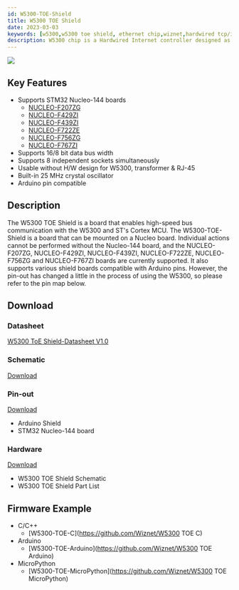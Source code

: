 ```yaml
---
id: W5300-TOE-Shield
title: W5300 TOE Shield
date: 2023-03-03
keywords: [w5300,w5300 toe shield, ethernet chip,wiznet,hardwired tcp/ip,arduino ethernet,pico ethernet]
description: W5300 chip is a Hardwired Internet controller designed as a full hardwired TCP/IP stack with WIZnet technology
---
```


![](https://d3cmhcsnvv7jc.cloudfront.net/docs/img/osh/w5300-toe-shield/W5300-TOE-Shield-2.png)



## Key Features

- Supports STM32 Nucleo-144 boards
    - [NUCLEO-F207ZG](https://www.st.com/en/evaluation-tools/nucleo-f207zg.html)
    - [NUCLEO-F429ZI](https://www.st.com/en/evaluation-tools/nucleo-f429zi.html)
    - [NUCLEO-F439ZI](https://www.st.com/en/evaluation-tools/nucleo-f439zi.html)
    - [NUCLEO-F722ZE](https://www.st.com/en/evaluation-tools/nucleo-f722ze.html)
    - [NUCLEO-F756ZG](https://www.st.com/en/evaluation-tools/nucleo-f756zg.html)
    - [NUCLEO-F767ZI](https://www.st.com/en/evaluation-tools/nucleo-f767zi.html)
- Supports 16/8 bit data bus width
- Supports 8 independent sockets simultaneously
- Usable without H/W design for W5300, transformer & RJ-45
- Built-in 25 MHz crystal oscillator
- Arduino pin compatible



## Description

The W5300 TOE Shield is a board that enables high-speed bus communication with the W5300 and ST's Cortex MCU. The W5300-TOE-Shield is a board that can be mounted on a Nucleo board. Individual actions cannot be performed without the Nucleo-144 board, and the NUCLEO-F207ZG, NUCLEO-F429ZI, NUCLEO-F439ZI, NUCLEO-F722ZE, NUCLEO-F756ZG and NUCLEO-F767ZI boards are currently supported. It also supports various shield boards compatible with Arduino pins. However, the pin-out has changed a little in the process of using the W5300, so please refer to the pin map below.



## Download



### Datasheet

<a href="https://d3cmhcsnvv7jc.cloudfront.net/docs/img/osh/w5300-toe-shield/W5300-ToE-Shield-Datasheet.pdf" target="_blank">W5300 ToE Shield-Datasheet V1.0</a>



### Schematic

<a href="https://d3cmhcsnvv7jc.cloudfront.net/docs/img/osh/w5300-toe-shield/Schematic-W5300-TOE-Shield-V001.pdf" target="_blank">Download</a>



### Pin-out

<a href="https://d3cmhcsnvv7jc.cloudfront.net/docs/img/products/w5300/W5300E01_ARM_HW.zip" target="_blank">Download</a>

- Arduino Shield
- STM32 Nucleo-144 board



### Hardware

<a href="https://d3cmhcsnvv7jc.cloudfront.net/docs/img/osh/w5300-toe-shield/W5300-TOE-Shield-V001.zip" target="_blank">Download</a>

- W5300 TOE Shield Schematic
- W5300 TOE Shield Part List



## Firmware Example

- C/C++
    - [W5300-TOE-C](https://github.com/Wiznet/W5300 TOE C)
- Arduino
    - [W5300-TOE-Arduino](https://github.com/Wiznet/W5300 TOE Arduino)
- MicroPython
    - [W5300-TOE-MicroPython](https://github.com/Wiznet/W5300 TOE MicroPython)

